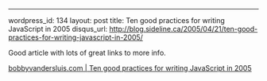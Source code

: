 --- 
wordpress_id: 134
layout: post
title: Ten good practices for writing JavaScript in 2005
disqus_url: http://blog.sideline.ca/2005/04/21/ten-good-practices-for-writing-javascript-in-2005/

<p>Good article with lots of great links to more info.</p><p><a href="http://www.bobbyvandersluis.com/articles/goodpractices.php">bobbyvandersluis.com | Ten good practices for writing JavaScript in 2005</a></p><p><em></em></p>
